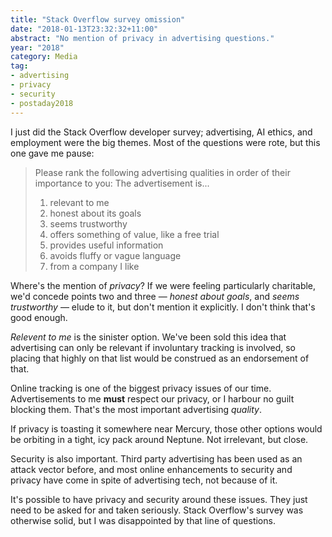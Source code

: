 ```yaml
---
title: "Stack Overflow survey omission"
date: "2018-01-13T23:32:32+11:00"
abstract: "No mention of privacy in advertising questions."
year: "2018"
category: Media
tag:
- advertising
- privacy
- security
- postaday2018
---
```

I just did the Stack Overflow developer survey; advertising, AI ethics, and employment were the big themes. Most of the questions were rote, but this one gave me pause:

> Please rank the following advertising qualities in order of their 
> importance to you: The advertisement is...
>
> 1. relevant to me
> 2. honest about its goals
> 3. seems trustworthy
> 4. offers something of value, like a free trial
> 5. provides useful information
> 6. avoids fluffy or vague language
> 7. from a company I like

Where's the mention of *privacy*? If we were feeling particularly charitable, we'd concede points two and three — *honest about goals*, and *seems trustworthy* — elude to it, but don't mention it explicitly. I don't think that's good enough.

*Relevent to me* is the sinister option. We've been sold this idea that advertising can only be relevant if involuntary tracking is involved, so placing that highly on that list would be construed as an endorsement of that.

Online tracking is one of the biggest privacy issues of our time. Advertisements to me **must** respect our privacy, or I harbour no guilt blocking them. That's the most important advertising *quality*.

If privacy is toasting it somewhere near Mercury, those other options would be orbiting in a tight, icy pack around Neptune. Not irrelevant, but close.

Security is also important. Third party advertising has been used as an attack vector before, and most online enhancements to security and privacy have come in spite of advertising tech, not because of it.

It's possible to have privacy and security around these issues. They just need to be asked for and taken seriously. Stack Overflow's survey was otherwise solid, but I was disappointed by that line of questions.

